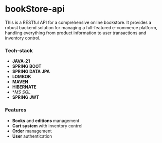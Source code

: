 # bookStore-api

This is a RESTful API for a comprehensive online bookstore. It provides a robust backend solution for managing a full-featured e-commerce platform, handling everything from product information to user transactions and inventory control.

### Tech-stack

* **JAVA-21**
* **SPRING BOOT**
* **SPRING DATA JPA**
* **LOMBOK**
* **MAVEN**
* **HIBERNATE**
* **MS SQL*
* **SPRING JWT**

### Features

* **Books** and **editions** management
* **Cart system** with inventory control
* **Order** management
* **User** authentication
